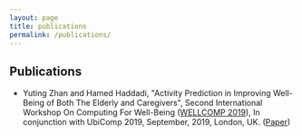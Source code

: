 ```yaml
---
layout: page
title: publications
permalink: /publications/
---
```


## Publications
*   Yuting Zhan and Hamed Haddadi, "Activity Prediction in Improving Well-Being of Both The Elderly and Caregivers", Second International Workshop On Computing For Well-Being ([WELLCOMP 2019](http://wellcomp.org/2019/)), In conjunction with UbiComp 2019, September, 2019, London, UK. ([Paper](https://haddadi.github.io/papers/Wellcomp2019_Camera_ready_.pdf))  

